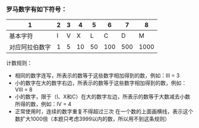 ### 罗马数字有如下符号：

1| 2| 3| 4| 5| 6| 7| 8|
---|---|---|---|---|---|---|---
基本字符|	I|	V|	X|	L|	C|	D|	M|
对应阿拉伯数字|	1|	5|	10|	50|	100|	500|	1000



计数规则：
- 相同的数字连写，所表示的数等于这些数字相加得到的数，例如：III = 3
- 小的数字在大的数字右边，所表示的数等于这些数字相加得到的数，例如：VIII = 8
- 小的数字，限于（I、X和C）在大的数字左边，所表示的数等于大数减去小数所得的数，例如：IV = 4
- 正常使用时，连续的数字重复不得超过三次
在一个数的上面画横线，表示这个数扩大1000倍（本题只考虑3999以内的数，所以用不到这条规则）
